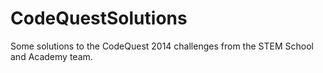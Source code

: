 # CodeQuestSolutions
Some solutions to the CodeQuest 2014 challenges from the STEM School and Academy team. 
